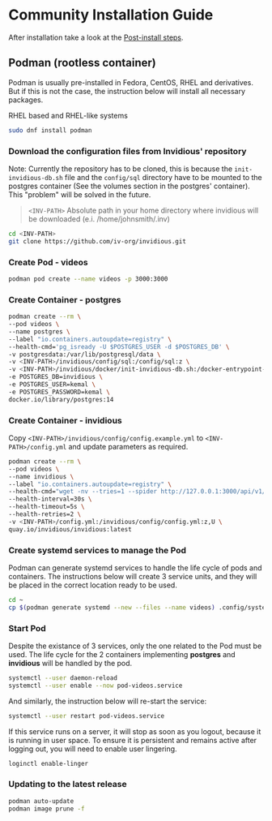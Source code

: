 # Community Installation Guide

After installation take a look at the [Post-install steps](installation.md#post-install-configuration).

## Podman (rootless container)

Podman is usually pre-installed in Fedora, CentOS, RHEL and derivatives. But if this is not the case, the instruction below will install all necessary packages.

RHEL based and RHEL-like systems
```bash
sudo dnf install podman
```

### Download the configuration files from Invidious' repository

Note: Currently the repository has to be cloned, this is because the `init-invidious-db.sh` file and the `config/sql` directory have to be mounted to the postgres container (See the volumes section in the postgres' container). This "problem" will be solved in the future.
> `<INV-PATH>` Absolute path in your home directory where invidious will be downloaded (e.i. /home/johnsmith/.inv)

```bash
cd <INV-PATH>
git clone https://github.com/iv-org/invidious.git
```

### Create Pod - videos

```bash
podman pod create --name videos -p 3000:3000
```

### Create Container - postgres

```bash
podman create --rm \
--pod videos \
--name postgres \
--label "io.containers.autoupdate=registry" \
--health-cmd='pg_isready -U $POSTGRES_USER -d $POSTGRES_DB' \
-v postgresdata:/var/lib/postgresql/data \
-v <INV-PATH>/invidious/config/sql:/config/sql:z \
-v <INV-PATH>/invidious/docker/init-invidious-db.sh:/docker-entrypoint-initdb.d/init-invidious-db.sh:z \
-e POSTGRES_DB=invidious \
-e POSTGRES_USER=kemal \
-e POSTGRES_PASSWORD=kemal \
docker.io/library/postgres:14
```

### Create Container - invidious

Copy `<INV-PATH>/invidious/config/config.example.yml` to `<INV-PATH>/config.yml` and update parameters as required.

```bash
podman create --rm \
--pod videos \
--name invidious \
--label "io.containers.autoupdate=registry" \
--health-cmd="wget -nv --tries=1 --spider http://127.0.0.1:3000/api/v1/comments/jNQXAC9IVRw || exit 1" \
--health-interval=30s \
--health-timeout=5s \
--health-retries=2 \
-v <INV-PATH>/config.yml:/invidious/config/config.yml:z,U \
quay.io/invidious/invidious:latest
```

### Create systemd services to manage the Pod

Podman can generate systemd services to handle the life cycle of pods and containers. 
The instructions below will create 3 service units, and they will be placed in the correct location ready to be used.

```bash
cd ~
cp $(podman generate systemd --new --files --name videos) .config/systemd/user
```

### Start Pod

Despite the existance of 3 services, only the one related to the Pod must be used. The life cycle for the 2 containers implementing **postgres** and **invidious** will be handled by the pod.

```bash
systemctl --user daemon-reload
systemctl --user enable --now pod-videos.service
```

And similarly, the instruction below will re-start the service:

```bash
systemctl --user restart pod-videos.service
```

If this service runs on a server, it will stop as soon as you logout, because it is running in user space. 
To ensure it is persistent and remains active after logging out, you will need to enable user lingering.

```bash
loginctl enable-linger
```

### Updating to the latest release

```bash
podman auto-update
podman image prune -f
```
